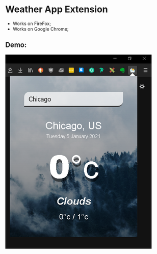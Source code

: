 # Weather App Extension

* Works on FireFox;
* Works on Google Chrome;

## Demo:

<img src="https://github.com/RegusAl/weather-app-extension/blob/main/images/demo1.png">



 
